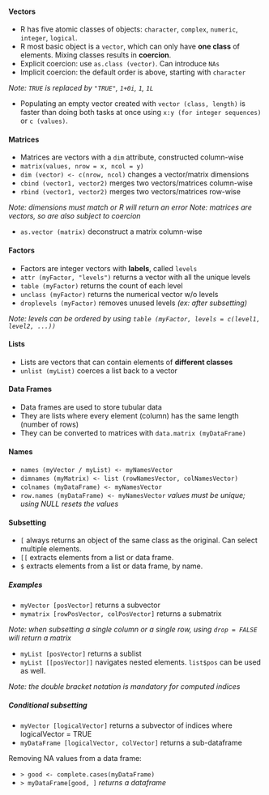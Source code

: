 
#### Vectors

+ R has five atomic classes of objects: ```character```, ```complex```, ```numeric```, ```integer```, ```logical```.
+ R most basic object is a ```vector```, which can only have **one class** of elements.
Mixing classes results in **coercion**. 
+ Explicit coercion: use ```as.class (vector)```. Can introduce ```NAs```
+ Implicit coercion: the default order is above, starting with ```character```

_Note: ```TRUE``` is replaced by ```"TRUE"```, ```1+0i```, ```1```, ```1L```_

+ Populating an empty vector created with ```vector (class, length)``` is faster than 
doing both tasks at once using ```x:y (for integer sequences)``` or ```c (values)```.


#### Matrices

+ Matrices are vectors with a ```dim``` attribute, constructed column-wise
+ ```matrix(values, nrow = x, ncol = y)```
+ ```dim (vector) <- c(nrow, ncol)``` changes a vector/matrix dimensions
+ ```cbind (vector1, vector2)``` merges two vectors/matrices column-wise
+ ```rbind (vector1, vector2)``` merges two vectors/matrices row-wise

_Note: dimensions must match or R will return an error_
_Note: matrices are vectors, so are also subject to coercion_

+ ```as.vector (matrix)``` deconstruct a matrix column-wise
	
	
#### Factors

+ Factors are integer vectors with **labels**, called ```levels```
+ ```attr (myFactor, "levels")``` returns a vector with all the unique levels
+ ```table (myFactor)``` returns the count of each level
+ ```unclass (myFactor)``` returns the numerical vector w/o levels
+ ```droplevels (myFactor)``` removes unused levels _(ex: after subsetting)_

_Note: levels can be ordered by using ```table (myFactor, levels = c(level1, level2, ...))```_


#### Lists

+ Lists are vectors that can contain elements of **different classes**
+ ```unlist (myList)``` coerces a list back to a vector


#### Data Frames

+ Data frames are used to store tubular data
+ They are lists where every element (column) has the same length (number of rows)
+ They can be converted to matrices with ```data.matrix (myDataFrame)```


#### Names

+ ```names (myVector / myList) <- myNamesVector```
+ ```dimnames (myMatrix) <- list (rowNamesVector, colNamesVector)```
+ ```colnames (myDataFrame) <- myNamesVector```
+ ```row.names (myDataFrame) <- myNamesVector``` _values must be unique; using NULL resets the values_

#### Subsetting

+ `[`  always returns an object of the same class as the original. Can select multiple elements.
+ `[[` extracts elements from a list or data frame. 
+ `$`  extracts elements from a list or data frame, by name. 


##### Examples

+ ```myVector [posVector]``` returns a subvector
+ ```mymatrix [rowPosVector, colPosVector]``` returns a submatrix 

_Note: when subsetting a single column or a single row, using ```drop = FALSE``` will return a matrix_

+ ```myList [posVector]``` returns a sublist
+ ```myList [[posVector]]``` navigates nested elements. ```list$pos``` can be used as well.

_Note: the double bracket notation is mandatory for computed indices_


##### Conditional subsetting

+ ```myVector [logicalVector]``` returns a subvector of indices where logicalVector = TRUE
+ ```myDataFrame [logicalVector, colVector]``` returns a sub-dataframe

Removing NA values from a data frame:
+ ```> good <- complete.cases(myDataFrame)```
+ ```> myDataFrame[good, ]``` _returns a dataframe_